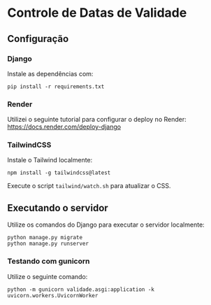 # Controle de Datas de Validade

## Configuração

### Django

Instale as dependências com:

```
pip install -r requirements.txt
```

### Render

Utilizei o seguinte tutorial para configurar o deploy no Render: https://docs.render.com/deploy-django

### TailwindCSS

Instale o Tailwind localmente:

```
npm install -g tailwindcss@latest
```

Execute o script `tailwind/watch.sh` para atualizar o CSS.

## Executando o servidor

Utilize os comandos do Django para executar o servidor localmente:

```
python manage.py migrate
python manage.py runserver
```

### Testando com gunicorn

Utilize o seguinte comando:

```
python -m gunicorn validade.asgi:application -k uvicorn.workers.UvicornWorker
```
